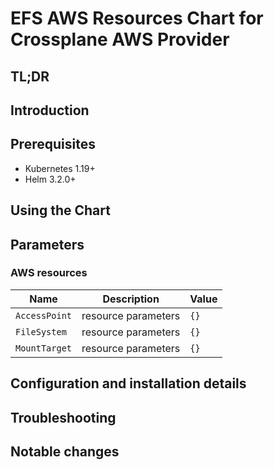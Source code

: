 <!--- app-name: Apache -->

# EFS AWS Resources Chart for Crossplane AWS Provider

## TL;DR

## Introduction

## Prerequisites

- Kubernetes 1.19+
- Helm 3.2.0+

## Using the Chart

## Parameters

### AWS resources

| Name          | Description         | Value |
| ------------- | ------------------- | ----- |
| `AccessPoint` | resource parameters | `{}`  |
| `FileSystem`  | resource parameters | `{}`  |
| `MountTarget` | resource parameters | `{}`  |


## Configuration and installation details


## Troubleshooting


## Notable changes
